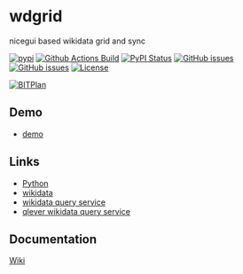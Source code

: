# wdgrid
nicegui based wikidata grid and sync

[![pypi](https://img.shields.io/pypi/pyversions/wdgrid)](https://pypi.org/project/wdgrid/)
[![Github Actions Build](https://github.com/WolfgangFahl/wdgrid/actions/workflows/build.yml/badge.svg)](https://github.com/WolfgangFahl/wdgrid/actions/workflows/build.yml)
[![PyPI Status](https://img.shields.io/pypi/v/wdgrid.svg)](https://pypi.python.org/pypi/wdgrid/)
[![GitHub issues](https://img.shields.io/github/issues/WolfgangFahl/wdgrid.svg)](https://github.com/WolfgangFahl/wdgrid/issues)
[![GitHub issues](https://img.shields.io/github/issues-closed/WolfgangFahl/wdgrid.svg)](https://github.com/WolfgangFahl/wdgrid/issues/?q=is%3Aissue+is%3Aclosed)
[![License](https://img.shields.io/github/license/WolfgangFahl/wdgrid.svg)](https://www.apache.org/licenses/LICENSE-2.0)

[![BITPlan](http://wiki.bitplan.com/images/wiki/thumb/3/38/BITPlanLogoFontLessTransparent.png/198px-BITPlanLogoFontLessTransparent.png)](http://www.bitplan.com)

## Demo
* [demo](http://wikidata2.bitplan.com)

## Links
* [Python](https://www.python.org/)
* [wikidata](https://www.wikidata.org/wiki/Wikidata:Main_Page)
* [wikidata query service](https://query.wikidata.org/)
* [qlever wikidata query service](https://qlever.cs.uni-freiburg.de/wikidata)

## Documentation
[Wiki](http://wiki.bitplan.com/index.php/Wdgrid)
